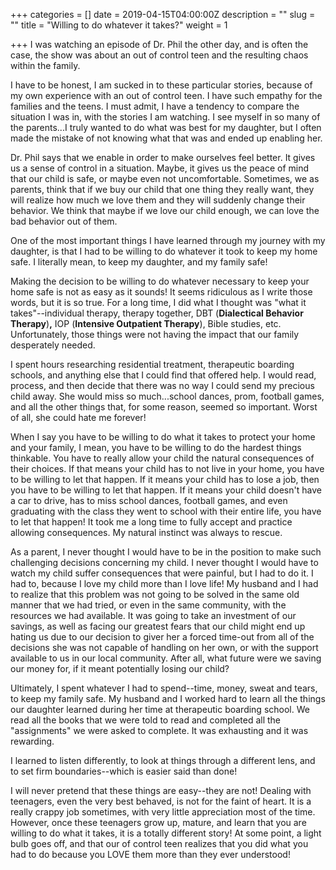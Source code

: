 +++
categories = []
date = 2019-04-15T04:00:00Z
description = ""
slug = ""
title = "Willing to do whatever it takes?"
weight = 1

+++
I was watching an episode of Dr. Phil the other day, and is often the case, the show was about an out of control teen and the resulting chaos within the family.

I have to be honest, I am sucked in to these particular stories, because of my own experience with an out of control teen. I have such empathy for the families and the teens. I must admit, I have a tendency to compare the situation I was in, with the stories I am watching. I see myself in so many of the parents...I truly wanted to do what was best for my daughter, but I often made the mistake of not knowing what that was and ended up enabling her.

Dr. Phil says that we enable in order to make ourselves feel better. It gives us a sense of control in a situation. Maybe, it gives us the peace of mind that our child is safe, or maybe even not uncomfortable. Sometimes, we as parents, think that if we buy our child that one thing they really want, they will realize how much we love them and they will suddenly change their behavior. We think that maybe if we love our child enough, we can love the bad behavior out of them.

One of the most important things I have learned through my journey with my daughter, is that I had to be willing to do whatever it took to keep my home safe. I literally mean, to keep my daughter, and my family safe!

Making the decision to be willing to do whatever necessary to keep your home safe is not as easy as it sounds! It seems ridiculous as I write those words, but it is so true. For a long time, I did what I thought was "what it takes"--individual therapy, therapy together, DBT (**Dialectical Behavior Therapy**)**,** IOP (**Intensive Outpatient Therapy**), Bible studies, etc. Unfortunately, those things were not having the impact that our family desperately needed.

I spent hours researching residential treatment, therapeutic boarding schools, and anything else that I could find that offered help. I would read, process, and then decide that there was no way I could send my precious child away. She would miss so much...school dances, prom, football games, and all the other things that, for some reason, seemed so important. Worst of all, she could hate me forever!

When I say you have to be willing to do what it takes to protect your home and your family, I mean, you have to be willing to do the hardest things thinkable. You have to really allow your child the natural consequences of their choices. If that means your child has to not live in your home, you have to be willing to let that happen. If it means your child has to lose a job, then you have to be willing to let that happen. If it means your child doesn't have a car to drive, has to miss school dances, football games, and even graduating with the class they went to school with their entire life, you have to let that happen! It took me a long time to fully accept and practice allowing consequences. My natural instinct was always to rescue.

As a parent, I never thought I would have to be in the position to make such challenging decisions concerning my child. I never thought I would have to watch my child suffer consequences that were painful, but I had to do it. I had to, because I love my child more than I love life! My husband and I had to realize that this problem was not going to be solved in the same old manner that we had tried, or even in the same community, with the resources we had available. It was going to take an investment of our savings, as well as facing our greatest fears that our child might end up hating us due to our decision to giver her a forced time-out from all of the decisions she was not capable of handling on her own, or with the support available to us in our local community. After all, what future were we saving our money for, if it meant potentially losing our child?

Ultimately, I spent whatever I had to spend--time, money, sweat and tears, to keep my family safe. My husband and I worked hard to learn all the things our daughter learned during her time at therapeutic boarding school. We read all the books that we were told to read and completed all the "assignments" we were asked to complete. It was exhausting and it was rewarding.

I learned to listen differently, to look at things through a different lens, and to set firm boundaries--which is easier said than done!

I will never pretend that these things are easy--they are not! Dealing with teenagers, even the very best behaved, is not for the faint of heart. It is a really crappy job sometimes, with very little appreciation most of the time. However, once these teenagers grow up, mature, and learn that you are willing to do what it takes, it is a totally different story! At some point, a light bulb goes off, and that our of control teen realizes that you did what you had to do because you LOVE them more than they ever understood!